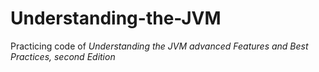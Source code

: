 # Understanding-the-JVM
Practicing code of *Understanding the JVM advanced Features and Best Practices, second Edition*
